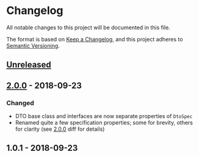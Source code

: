 # Changelog
All notable changes to this project will be documented in this file.

The format is based on [Keep a Changelog](https://keepachangelog.com/en/1.0.0/),
and this project adheres to [Semantic Versioning](https://semver.org/spec/v2.0.0.html).

## [Unreleased]

## [2.0.0] - 2018-09-23

### Changed

- DTO base class and interfaces are now separate properties of `DtoSpec`
- Renamed quite a few specification properties; some for brevity, others for clarity (see [2.0.0] diff for details)

## 1.0.1 - 2018-09-23

[Unreleased]: https://github.com/markashleybell/fsdl/compare/v2.0.0...HEAD
[2.0.0]: https://github.com/markashleybell/fsdl/compare/v1.0.1...v2.0.0
